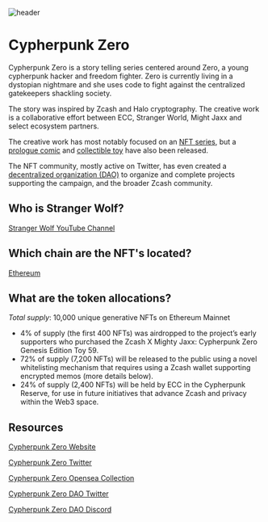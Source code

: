 ![header](https://user-images.githubusercontent.com/81990132/205220798-c8e51db6-ddad-46ff-b760-4017565318c5.png)


# Cypherpunk Zero

Cypherpunk Zero is a story telling series centered around Zero, a young cypherpunk hacker and freedom fighter. Zero is currently living in a dystopian nightmare and she uses code to fight against the centralized gatekeepers shackling society.

The story was inspired by Zcash and Halo cryptography. The creative work is a collaborative effort between ECC, Stranger World, Might Jaxx and select ecosystem partners.

The creative work has most notably focused on an [NFT series](https://opensea.io/collection/cypherpunk-zero), but a [prologue comic](https://halo.electriccoin.co/#view-prologue) and [collectible toy](https://mightyjaxx.com/products/cypherpunk-zero) have also been released.

The NFT community, mostly active on Twitter, has even created a [decentralized organization (DAO)](https://twitter.com/TakeshiBrock/status/1542580406570164225) to organize and complete projects supporting the campaign, and the broader Zcash community.

## Who is Stranger Wolf?

[Stranger Wolf YouTube Channel](https://www.youtube.com/channel/UCFs8hIei9YdOJat7olR8iuQ)

## Which chain are the NFT's located?

[Ethereum](https://etherscan.io/address/0x3e86d6cf041b719c575f57050697c115f0a53758)

## What are the token allocations?

*Total supply*: 10,000 unique generative NFTs on Ethereum Mainnet
- 4% of supply (the first 400 NFTs) was airdropped to the project’s early supporters who purchased the Zcash X Mighty Jaxx: Cypherpunk Zero Genesis Edition Toy 59.
- 72% of supply (7,200 NFTs) will be released to the public using a novel whitelisting mechanism that requires using a Zcash wallet supporting encrypted memos (more details below).
- 24% of supply (2,400 NFTs) will be held by ECC in the Cypherpunk Reserve, for use in future initiatives that advance Zcash and privacy within the Web3 space.

## Resources

[Cypherpunk Zero Website](https://halo.electriccoin.co/)

[Cypherpunk Zero Twitter](https://twitter.com/cypherpunkZero)

[Cypherpunk Zero Opensea Collection](https://opensea.io/collection/cypherpunk-zero)

[Cypherpunk Zero DAO Twitter](https://twitter.com/CypherpunkDAO)

[Cypherpunk Zero DAO Discord](https://discord.com/invite/sjfgXys4Jf)
